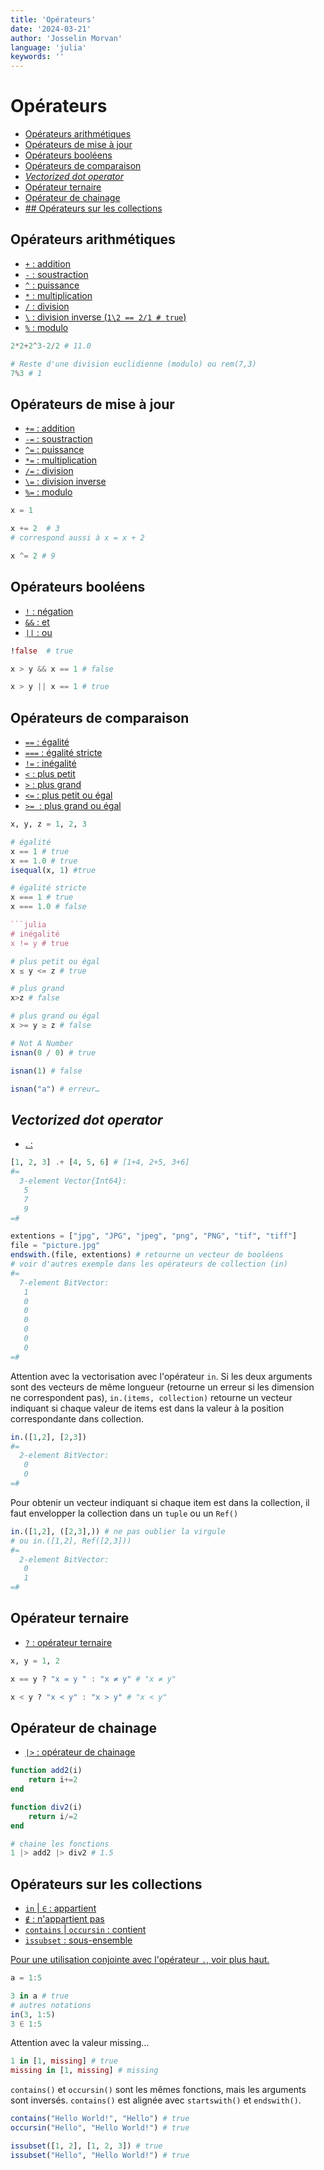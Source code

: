 ```yaml
---
title: 'Opérateurs'
date: '2024-03-21'
author: 'Josselin Morvan'
language: 'julia'
keywords: ''
---
```


# Opérateurs

- [Opérateurs arithmétiques](#operateurs-arithmetiques)
- [Opérateurs de mise à jour](#operateurs-de-mise-a-jour)
- [Opérateurs booléens](#operateurs-booleens)
- [Opérateurs de comparaison](#operateurs-de-comparaison)
- [_Vectorized dot operator_](#dot-operator)
- [Opérateur ternaire](#operateur-ternaire)
- [Opérateur de chainage](#operateur-de-chainage)
- [## Opérateurs sur les collections](#operateurs-sur-les-collections)

## Opérateurs arithmétiques <a id="operateurs-arithmetiques" href=""/>
- `+` : addition
- `-` : soustraction
- `^` : puissance
- `*` : multiplication
- `/` : division
- `\` : division inverse (`1\2 == 2/1 # true`)
- `%` : modulo

```julia
2*2+2^3-2/2 # 11.0
```

```julia
# Reste d'une division euclidienne (modulo) ou rem(7,3)
7%3 # 1
```

## Opérateurs de mise à jour <a id="operateurs-de-mise-a-jour" href=""/>

- `+=` : addition
- `-=` : soustraction
- `^=` : puissance
- `*=` : multiplication
- `/=` : division
- `\=` : division inverse
- `%=` : modulo

```julia
x = 1

x += 2  # 3
# correspond aussi à x = x + 2

x ^= 2 # 9
```

## Opérateurs booléens <a id="operateurs-booleens" href=""/>

- `!` : négation
- `&&` : et
- `||` : ou

```julia
!false  # true

x > y && x == 1 # false

x > y || x == 1 # true
```

## Opérateurs de comparaison <a id="operateurs-de-comparaison" href=""/>
- `==` : égalité
- `===` : égalité stricte
- `!=` : inégalité
- `<` : plus petit
- `>` : plus grand
- `<=` : plus petit ou égal
- `>=`  : plus grand ou égal
```julia
x, y, z = 1, 2, 3

# égalité
x == 1 # true
x == 1.0 # true
isequal(x, 1) #true
```

```julia
# égalité stricte
x === 1 # true
x === 1.0 # false

```julia
# inégalité
x != y # true
```

```julia
# plus petit ou égal
x ≤ y <= z # true

# plus grand
x>z # false

# plus grand ou égal
x >= y ≥ z # false

# Not A Number
isnan(0 / 0) # true

isnan(1) # false

isnan("a") # erreur…
```
     
## _Vectorized dot operator_ <a id="dot-operator" href=""/>
- . : 
```julia
[1, 2, 3] .+ [4, 5, 6] # [1+4, 2+5, 3+6]
#=  
  3-element Vector{Int64}:
   5
   7
   9
=#
```

```julia
extentions = ["jpg", "JPG", "jpeg", "png", "PNG", "tif", "tiff"]
file = "picture.jpg"
endswith.(file, extentions) # retourne un vecteur de booléens
# voir d'autres exemple dans les opérateurs de collection (in)   
#=
  7-element BitVector:
   1
   0
   0
   0
   0
   0
   0
=#
```

Attention avec la vectorisation avec l'opérateur `in`. Si les deux arguments sont des vecteurs de même longueur (retourne un erreur si les dimension ne correspondent pas), `in.(items, collection)` retourne un vecteur indiquant si chaque valeur de items est dans la valeur à la position correspondante dans collection.

```julia
in.([1,2], [2,3])
#=     
  2-element BitVector:
   0
   0
=#
```

Pour obtenir un vecteur indiquant si chaque item est dans la collection, il faut envelopper la collection dans un `tuple` ou un `Ref()`

```julia
in.([1,2], ([2,3],)) # ne pas oublier la virgule
# ou in.([1,2], Ref([2,3]))
#=     
  2-element BitVector:
   0
   1
=#
```

## Opérateur ternaire <a id="operateur-ternaire" href=""/>
- `?` : opérateur ternaire
```julia
x, y = 1, 2

x == y ? "x = y " : "x ≠ y" # "x ≠ y"

x < y ? "x < y" : "x > y" # "x < y"
```

## Opérateur de chainage <a id="operateur-de-chainage" href=""/>
- `|>` : opérateur de chainage
```julia
function add2(i)
    return i+=2
end

function div2(i)
    return i/=2
end

# chaine les fonctions
1 |> add2 |> div2 # 1.5
```

## Opérateurs sur les collections <a id="operateurs-sur-les-collections" href=""/>
- `in` | `∈` : appartient
- `∉` : n'appartient pas
- `contains` | `occursin` : contient
- `issubset` : sous-ensemble

Pour une utilisation conjointe avec l'opérateur `.`, voir plus haut.

```julia
a = 1:5

3 in a # true
# autres notations 
in(3, 1:5)
3 ∈ 1:5
```

Attention avec la valeur missing…
```julia
1 in [1, missing] # true
missing in [1, missing] # missing
```

`contains()` et `occursin()` sont les mêmes fonctions, mais les arguments sont inversés. `contains()` est alignée avec `startswith()` et `endswith()`.
```julia
contains("Hello World!", "Hello") # true
occursin("Hello", "Hello World!") # true

issubset([1, 2], [1, 2, 3]) # true
issubset("Hello", "Hello World!") # true
```

